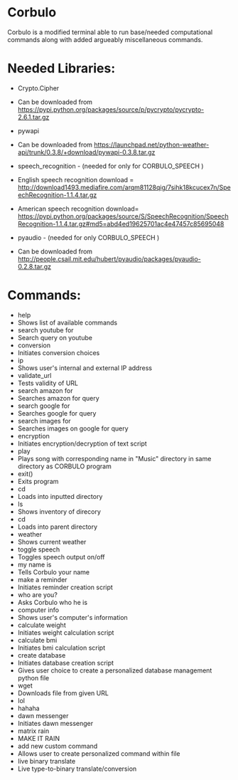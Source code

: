 # Corbulo
Corbulo is a modified terminal able to run base/needed computational commands along with added argueably miscellaneous commands.


# Needed Libraries: 
- Crypto.Cipher

 - Can be downloaded from https://pypi.python.org/packages/source/p/pycrypto/pycrypto-2.6.1.tar.gz
- pywapi

 - Can be downloaded from https://launchpad.net/python-weather-api/trunk/0.3.8/+download/pywapi-0.3.8.tar.gz
- speech_recognition - (needed for only for CORBULO_SPEECH )

 - English speech recognition download = http://download1493.mediafire.com/arqm81128qig/7sihk18kcucex7n/SpeechRecognition-1.1.4.tar.gz

 - American speech recognition download= https://pypi.python.org/packages/source/S/SpeechRecognition/SpeechRecognition-1.1.4.tar.gz#md5=abd4ed19625701ac4e47457c85695048
- pyaudio - (needed for only CORBULO_SPEECH )

 - Can be downloaded from http://people.csail.mit.edu/hubert/pyaudio/packages/pyaudio-0.2.8.tar.gz

# Commands:
- help
 - Shows list of available commands
- search youtube for <query>
 - Search query on youtube
- conversion
 - Initiates conversion choices
- ip
 - Shows user's internal and external IP address
- validate_url
 - Tests validity of URL
- search amazon for <query>
 - Searches amazon for query
- search google for <query>
 - Searches google for query
- search images for <query>
 - Searches images on google for query
- encryption
 - Initiates encryption/decryption of text script
- play <song name>
 - Plays song with corresponding name in "Music" directory in same directory as CORBULO program
- exit()
 - Exits program
- cd <directoryname> 
 - Loads into inputted directory
- ls
 - Shows inventory of direcory
- cd
 - Loads into parent directory
- weather
 - Shows current weather
- toggle speech
 - Toggles speech output on/off
- my name is <your name>
 - Tells Corbulo your name
- make a reminder
 - Initiates reminder creation script
- who are you?
 - Asks Corbulo who he is
- computer info
 - Shows user's computer's information
- calculate weight
 - Initiates weight calculation script
- calculate bmi
 - Initiates bmi calculation script
- create database
 - Initiates database creation script
  - Gives user choice to create a personalized database management python file
- wget <URL>
 - Downloads file from given URL
- lol
 - hahaha
- dawn messenger
 - Initiates dawn messenger
- matrix rain
 - MAKE IT RAIN
- add new custom command
 - Allows user to create personalized command within file
- live binary translate
 - Live type-to-binary translate/conversion
